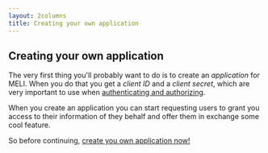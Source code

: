 ```yaml
---
layout: 2columns
title: Creating your own application
---
```


## Creating your own application

The very first thing you'll probably want to do is to create an _application_ for MELI. When you do that you get a _client ID_ and a _client secret_, which are very important to use when [authenticating and authorizing](/authentication-and-authorization.html).

When you create an application you can start requesting users to grant you access to their information of they behalf and offer them in exchange some cool feature.

So before continuing, [create you own application now!](https://applications.mercadolibre.com.ar)
